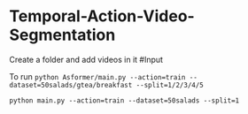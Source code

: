 # Temporal-Action-Video-Segmentation


Create a folder and add videos in it
#Input

To run
`
python Asformer/main.py --action=train --dataset=50salads/gtea/breakfast --split=1/2/3/4/5
`


`
python main.py --action=train --dataset=50salads --split=1
`
